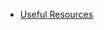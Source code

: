 - [Useful Resources](https://medium.com/twodigits/setting-up-a-nodejs-project-for-aws-lambda-and-layers-with-terraform-c4b3488b2794)